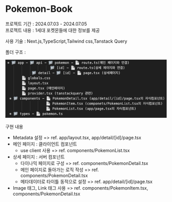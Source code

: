 # Pokemon-Book

프로젝트 기간 : 2024.07.03 - 2024.07.05  
프로젝트 내용 : 1세대 포켓몬들에 대한 정보를 제공

사용 기술 : Next.js,TypeScript,Tailwind css,Tanstack Query

폴더 구조 :

![Folder Structure](/public/pokemon-book.png)

구현 내용

- Metadata 설정 => ref. app/layout.tsx, app/detail/[id]/page.tsx
- 메인 페이지 : 클라이언트 컴포넌트
  - use client 사용 => ref. components/PokemonList.tsx
- 상세 페이지 : 서버 컴포넌트
  - 다이나믹 페이지로 구성 => ref. components/PokemonDetail.tsx
  - 메인 페이지로 돌아가는 로직 작성 => ref. components/PokemonDetail.tsx
  - 메타데이터로 타이틀 동적으로 설정 => ref. app/detail/[id]/page.tsx
- Image 태그, Link 태그 사용 => ref. components/PokemonItem.tsx, components/PokemonDetail.tsx
